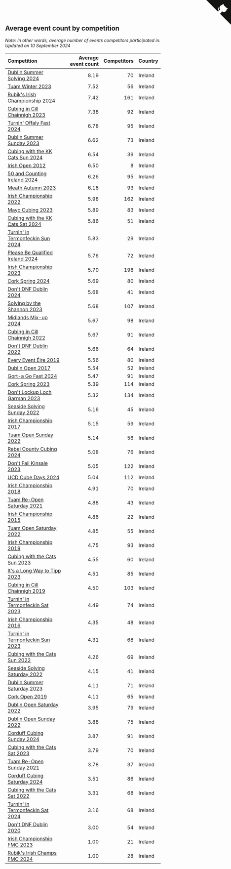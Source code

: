 ## Average event count by competition

*Note: In other words, average number of events competitors participated in.*
*Updated on 10 September 2024*

| Competition | Average event count | Competitors | Country |
| :--- | ---: | ---: | :--- |
| [Dublin Summer Solving 2024](https://www.worldcubeassociation.org/competitions/DublinSummerSolving2024) | 8.19 | 70 | Ireland |
| [Tuam Winter 2023](https://www.worldcubeassociation.org/competitions/TuamWinter2023) | 7.52 | 56 | Ireland |
| [Rubik's Irish Championship 2024](https://www.worldcubeassociation.org/competitions/RubiksIrishChampionship2024) | 7.42 | 161 | Ireland |
| [Cubing in Cill Chainnigh 2023](https://www.worldcubeassociation.org/competitions/CubinginCillChainnigh2023) | 7.38 | 92 | Ireland |
| [Turnin' Offaly Fast 2024](https://www.worldcubeassociation.org/competitions/TurninOffalyFast2024) | 6.78 | 95 | Ireland |
| [Dublin Summer Sunday 2023](https://www.worldcubeassociation.org/competitions/DublinSummerSolvingSunday2023) | 6.62 | 73 | Ireland |
| [Cubing with the KK Cats Sun 2024](https://www.worldcubeassociation.org/competitions/CubingwiththeKKCatsSunday2024) | 6.54 | 39 | Ireland |
| [Irish Open 2012](https://www.worldcubeassociation.org/competitions/IrishOpen2012) | 6.50 | 8 | Ireland |
| [50 and Counting Ireland 2024](https://www.worldcubeassociation.org/competitions/50andCountingIreland2024) | 6.26 | 95 | Ireland |
| [Meath Autumn 2023](https://www.worldcubeassociation.org/competitions/MeathAutumn2023) | 6.18 | 93 | Ireland |
| [Irish Championship 2022](https://www.worldcubeassociation.org/competitions/IrishChampionship2022) | 5.98 | 162 | Ireland |
| [Mayo Cubing 2023](https://www.worldcubeassociation.org/competitions/MayoCubing2023) | 5.89 | 83 | Ireland |
| [Cubing with the KK Cats Sat 2024](https://www.worldcubeassociation.org/competitions/CubingwiththeKKCatsSaturday2024) | 5.86 | 51 | Ireland |
| [Turnin' in Termonfeckin Sun 2024](https://www.worldcubeassociation.org/competitions/TurnininTermonfeckinSunday2024) | 5.83 | 29 | Ireland |
| [Please Be Qualified Ireland 2024](https://www.worldcubeassociation.org/competitions/PleaseBeQualifiedIreland2024) | 5.76 | 72 | Ireland |
| [Irish Championship 2023](https://www.worldcubeassociation.org/competitions/IrishChampionship2023) | 5.70 | 198 | Ireland |
| [Cork Spring 2024](https://www.worldcubeassociation.org/competitions/CorkSpring2024) | 5.69 | 80 | Ireland |
| [Don't DNF Dublin 2024](https://www.worldcubeassociation.org/competitions/DontDNFDublin2024) | 5.68 | 41 | Ireland |
| [Solving by the Shannon 2023](https://www.worldcubeassociation.org/competitions/SolvingbytheShannon2023) | 5.68 | 107 | Ireland |
| [Midlands Mix-up 2024](https://www.worldcubeassociation.org/competitions/MidlandsMixup2024) | 5.67 | 98 | Ireland |
| [Cubing in Cill Chainnigh 2022](https://www.worldcubeassociation.org/competitions/CubinginCillChainnigh2022) | 5.67 | 91 | Ireland |
| [Don't DNF Dublin 2022](https://www.worldcubeassociation.org/competitions/DontDNFDublin2022) | 5.66 | 64 | Ireland |
| [Every Event Éire 2019](https://www.worldcubeassociation.org/competitions/EveryEventEire2019) | 5.56 | 80 | Ireland |
| [Dublin Open 2017](https://www.worldcubeassociation.org/competitions/DublinOpen2017) | 5.54 | 52 | Ireland |
| [Gort-a Go Fast 2024](https://www.worldcubeassociation.org/competitions/GortaGoFast2024) | 5.47 | 91 | Ireland |
| [Cork Spring 2023](https://www.worldcubeassociation.org/competitions/CorkSpring2023) | 5.39 | 114 | Ireland |
| [Don't Lockup Loch Garman 2023](https://www.worldcubeassociation.org/competitions/DontLockupLochGarman2023) | 5.32 | 134 | Ireland |
| [Seaside Solving Sunday 2022](https://www.worldcubeassociation.org/competitions/SeasideSolvingSunday2022) | 5.16 | 45 | Ireland |
| [Irish Championship 2017](https://www.worldcubeassociation.org/competitions/IrishChampionship2017) | 5.15 | 59 | Ireland |
| [Tuam Open Sunday 2022](https://www.worldcubeassociation.org/competitions/TuamOpenSunday2022) | 5.14 | 56 | Ireland |
| [Rebel County Cubing 2024](https://www.worldcubeassociation.org/competitions/RebelCountyCubing2024) | 5.08 | 76 | Ireland |
| [Don't Fail Kinsale 2023](https://www.worldcubeassociation.org/competitions/DontFailKinsale2023) | 5.05 | 122 | Ireland |
| [UCD Cube Days 2024](https://www.worldcubeassociation.org/competitions/UCDCubeDays2024) | 5.04 | 112 | Ireland |
| [Irish Championship 2018](https://www.worldcubeassociation.org/competitions/IrishChampionship2018) | 4.91 | 70 | Ireland |
| [Tuam Re-Open Saturday 2021](https://www.worldcubeassociation.org/competitions/TuamSaturday2021) | 4.88 | 43 | Ireland |
| [Irish Championship 2015](https://www.worldcubeassociation.org/competitions/IrishChampionship2015) | 4.86 | 22 | Ireland |
| [Tuam Open Saturday 2022](https://www.worldcubeassociation.org/competitions/TuamOpenSaturday2022) | 4.85 | 55 | Ireland |
| [Irish Championship 2019](https://www.worldcubeassociation.org/competitions/IrishChampionship2019) | 4.75 | 93 | Ireland |
| [Cubing with the Cats Sun 2023](https://www.worldcubeassociation.org/competitions/CubingwiththeCatsSunday2023) | 4.55 | 60 | Ireland |
| [It's a Long Way to Tipp 2023](https://www.worldcubeassociation.org/competitions/ItsaLongWaytoTipperary2023) | 4.51 | 85 | Ireland |
| [Cubing in Cill Chainnigh 2019](https://www.worldcubeassociation.org/competitions/CubinginCillChainnigh2019) | 4.50 | 103 | Ireland |
| [Turnin' in Termonfeckin Sat 2023](https://www.worldcubeassociation.org/competitions/TurnininTermonfeckinSat2023) | 4.49 | 74 | Ireland |
| [Irish Championship 2016](https://www.worldcubeassociation.org/competitions/IrishChampionship2016) | 4.35 | 48 | Ireland |
| [Turnin' in Termonfeckin Sun 2023](https://www.worldcubeassociation.org/competitions/TurnininTermonfeckinSun2023) | 4.31 | 68 | Ireland |
| [Cubing with the Cats Sun 2022](https://www.worldcubeassociation.org/competitions/CubingwiththeCatsSunday2022) | 4.26 | 69 | Ireland |
| [Seaside Solving Saturday 2022](https://www.worldcubeassociation.org/competitions/SeasideSolvingSaturday2022) | 4.15 | 41 | Ireland |
| [Dublin Summer Saturday 2023](https://www.worldcubeassociation.org/competitions/DublinSummerSolvingSaturday2023) | 4.11 | 71 | Ireland |
| [Cork Open 2019](https://www.worldcubeassociation.org/competitions/CorkOpen2019) | 4.11 | 65 | Ireland |
| [Dublin Open Saturday 2022](https://www.worldcubeassociation.org/competitions/DublinOpenSaturday2022) | 3.95 | 79 | Ireland |
| [Dublin Open Sunday 2022](https://www.worldcubeassociation.org/competitions/DublinOpenSunday2022) | 3.88 | 75 | Ireland |
| [Corduff Cubing Sunday 2024](https://www.worldcubeassociation.org/competitions/CorduffCubingSunday2024) | 3.87 | 91 | Ireland |
| [Cubing with the Cats Sat 2023](https://www.worldcubeassociation.org/competitions/CubingwiththeCatsSaturday2023) | 3.79 | 70 | Ireland |
| [Tuam Re-Open Sunday 2021](https://www.worldcubeassociation.org/competitions/TuamSunday2021) | 3.78 | 37 | Ireland |
| [Corduff Cubing Saturday 2024](https://www.worldcubeassociation.org/competitions/CorduffCubingSaturday2024) | 3.51 | 86 | Ireland |
| [Cubing with the Cats Sat 2022](https://www.worldcubeassociation.org/competitions/CubingwiththeCatsSaturday2022) | 3.31 | 68 | Ireland |
| [Turnin' in Termonfeckin Sat 2024](https://www.worldcubeassociation.org/competitions/TurnininTermonfeckinSaturday2024) | 3.16 | 68 | Ireland |
| [Don't DNF Dublin 2020](https://www.worldcubeassociation.org/competitions/DontDNFDublin2020) | 3.00 | 54 | Ireland |
| [Irish Championship FMC 2023](https://www.worldcubeassociation.org/competitions/IrishChampionshipFMC2023) | 1.00 | 21 | Ireland |
| [Rubik's Irish Champs FMC 2024](https://www.worldcubeassociation.org/competitions/RubiksIrishChampionshipFMC2024) | 1.00 | 28 | Ireland |


<a href="https://github.com/simonkellly/wca_statistics_ireland" class="github-corner" aria-label="View source on Github"><svg width="80" height="80" viewBox="0 0 250 250" style="fill:#151513; color:#fff; position: absolute; top: 0; border: 0; right: 0;" aria-hidden="true"><path d="M0,0 L115,115 L130,115 L142,142 L250,250 L250,0 Z"></path><path d="M128.3,109.0 C113.8,99.7 119.0,89.6 119.0,89.6 C122.0,82.7 120.5,78.6 120.5,78.6 C119.2,72.0 123.4,76.3 123.4,76.3 C127.3,80.9 125.5,87.3 125.5,87.3 C122.9,97.6 130.6,101.9 134.4,103.2" fill="currentColor" style="transform-origin: 130px 106px;" class="octo-arm"></path><path d="M115.0,115.0 C114.9,115.1 118.7,116.5 119.8,115.4 L133.7,101.6 C136.9,99.2 139.9,98.4 142.2,98.6 C133.8,88.0 127.5,74.4 143.8,58.0 C148.5,53.4 154.0,51.2 159.7,51.0 C160.3,49.4 163.2,43.6 171.4,40.1 C171.4,40.1 176.1,42.5 178.8,56.2 C183.1,58.6 187.2,61.8 190.9,65.4 C194.5,69.0 197.7,73.2 200.1,77.6 C213.8,80.2 216.3,84.9 216.3,84.9 C212.7,93.1 206.9,96.0 205.4,96.6 C205.1,102.4 203.0,107.8 198.3,112.5 C181.9,128.9 168.3,122.5 157.7,114.1 C157.9,116.9 156.7,120.9 152.7,124.9 L141.0,136.5 C139.8,137.7 141.6,141.9 141.8,141.8 Z" fill="currentColor" class="octo-body"></path></svg></a><style>.github-corner:hover .octo-arm{animation:octocat-wave 560ms ease-in-out}@keyframes octocat-wave{0%,100%{transform:rotate(0)}20%,60%{transform:rotate(-25deg)}40%,80%{transform:rotate(10deg)}}@media (max-width:500px){.github-corner:hover .octo-arm{animation:none}.github-corner .octo-arm{animation:octocat-wave 560ms ease-in-out}}</style>
